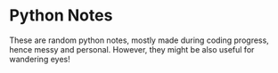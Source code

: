 # Python Notes 
                
These are random python notes, mostly made during coding progress, hence messy and personal. However, they might be also useful for wandering eyes! 


